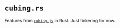 # `cubing.rs`

Features from [`cubing.js`](https://github.com/cubing/cubing.js) in Rust. Just tinkering for now.
